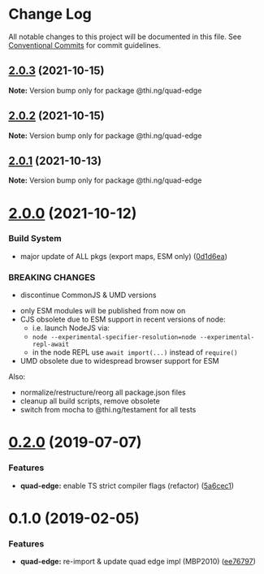 # Change Log

All notable changes to this project will be documented in this file.
See [Conventional Commits](https://conventionalcommits.org) for commit guidelines.

## [2.0.3](https://github.com/thi-ng/umbrella/compare/@thi.ng/quad-edge@2.0.2...@thi.ng/quad-edge@2.0.3) (2021-10-15)

**Note:** Version bump only for package @thi.ng/quad-edge





## [2.0.2](https://github.com/thi-ng/umbrella/compare/@thi.ng/quad-edge@2.0.1...@thi.ng/quad-edge@2.0.2) (2021-10-15)

**Note:** Version bump only for package @thi.ng/quad-edge





## [2.0.1](https://github.com/thi-ng/umbrella/compare/@thi.ng/quad-edge@2.0.0...@thi.ng/quad-edge@2.0.1) (2021-10-13)

**Note:** Version bump only for package @thi.ng/quad-edge





# [2.0.0](https://github.com/thi-ng/umbrella/compare/@thi.ng/quad-edge@1.0.1...@thi.ng/quad-edge@2.0.0) (2021-10-12)


### Build System

* major update of ALL pkgs (export maps, ESM only) ([0d1d6ea](https://github.com/thi-ng/umbrella/commit/0d1d6ea9fab2a645d6c5f2bf2591459b939c09b6))


### BREAKING CHANGES

* discontinue CommonJS & UMD versions

- only ESM modules will be published from now on
- CJS obsolete due to ESM support in recent versions of node:
  - i.e. launch NodeJS via:
  - `node --experimental-specifier-resolution=node --experimental-repl-await`
  - in the node REPL use `await import(...)` instead of `require()`
- UMD obsolete due to widespread browser support for ESM

Also:
- normalize/restructure/reorg all package.json files
- cleanup all build scripts, remove obsolete
- switch from mocha to @thi.ng/testament for all tests






#  [0.2.0](https://github.com/thi-ng/umbrella/compare/@thi.ng/quad-edge@0.1.4...@thi.ng/quad-edge@0.2.0) (2019-07-07) 

###  Features 

- **quad-edge:** enable TS strict compiler flags (refactor) ([5a6cec1](https://github.com/thi-ng/umbrella/commit/5a6cec1)) 

#  0.1.0 (2019-02-05) 

###  Features 

- **quad-edge:** re-import & update quad edge impl (MBP2010) ([ee76797](https://github.com/thi-ng/umbrella/commit/ee76797))
